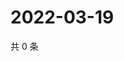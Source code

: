 # 2022-03-19

共 0 条

<!-- BEGIN WEIBO -->
<!-- 最后更新时间 Sat Mar 19 2022 11:14:50 GMT+0800 (China Standard Time) -->

<!-- END WEIBO -->
